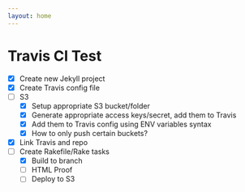 ```yaml
---
layout: home
---
```


# Travis CI Test

- [x] Create new Jekyll project
- [x] Create Travis config file
- [ ] S3
    - [x] Setup appropriate S3 bucket/folder
    - [x] Generate appropriate access keys/secret, add them to Travis
    - [x] Add them to Travis config using ENV variables syntax
    - [x] How to only push certain buckets?
- [x] Link Travis and repo
- [ ] Create Rakefile/Rake tasks
    - [x] Build to branch
    - [ ] HTML Proof
    - [ ] Deploy to S3